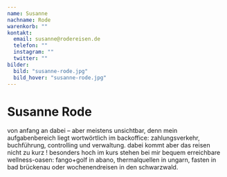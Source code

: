 ```yaml
---
name: Susanne
nachname: Rode
warenkorb: ""
kontakt:
  email: susanne@rodereisen.de
  telefon: ""
  instagram: ""
  twitter: ""
bilder:
  bild: "susanne-rode.jpg"
  bild_hover: "susanne-rode.jpg"
---
```


# Susanne Rode

von anfang an dabei – aber meistens unsichtbar, denn mein aufgabenbereich liegt wortwörtlich im backoffice: zahlungsverkehr, buchführung, controlling und verwaltung. dabei kommt aber das reisen nicht zu kurz ! besonders hoch im kurs stehen bei mir bequem erreichbare wellness-oasen: fango+golf in abano, thermalquellen in ungarn, fasten in bad brückenau oder wochenendreisen in den schwarzwald.

